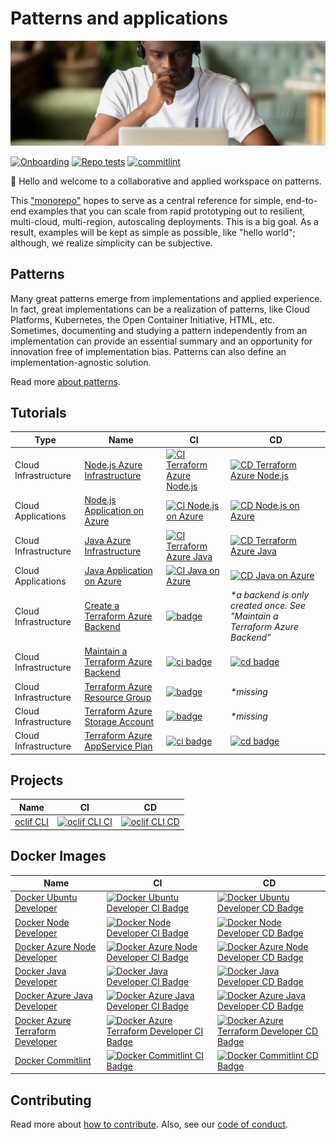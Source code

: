 # Patterns and applications

![tutorials-banner](./media/tutorial-banner.png)

[![Onboarding][badge-onboarding]][devops-onboarding] [![Repo tests][badge-repo]][devops-repo] [![commitlint][badge-commitlint]][devops-commitlint]

👋 Hello and welcome to a collaborative and applied workspace on patterns.

This ["monorepo"][monorepo] hopes to serve as a central reference for simple, end-to-end examples that you can scale from rapid prototyping out to resilient, multi-cloud, multi-region, autoscaling deployments. This is a big goal. As a result, examples will be kept as simple as possible, like "hello world"; although, we realize simplicity can be subjective.

## Patterns

Many great patterns emerge from implementations and applied experience. In fact, great implementations can be a realization of patterns, like Cloud Platforms, Kubernetes, the Open Container Initiative, HTML, etc. Sometimes, documenting and studying a pattern independently from an implementation can provide an essential summary and an opportunity for innovation free of implementation bias. Patterns can also define an implementation-agnostic solution.

Read more [about patterns][patterns].

## Tutorials

| Type                 | Name                                                                          | CI                                                                                                             | CD                                                                                                             |
| -------------------- | ----------------------------------------------------------------------------- | -------------------------------------------------------------------------------------------------------------- | -------------------------------------------------------------------------------------------------------------- |
| Cloud Infrastructure | [Node.js Azure Infrastructure][tutorials-node-azure]                          | [![CI Terraform Azure Node.js][badge-tutorials-node-azure-infrastructure-ci]][tutorials-node-azure]            | [![CD Terraform Azure Node.js][badge-tutorials-node-azure-infrastructure-cd]][tutorials-node-azure]            |
| Cloud Applications   | [Node.js Application on Azure][tutorials-node-azure]                          | [![CI Node.js on Azure][badge-tutorials-node-azure-app-ci]][tutorials-node-azure]                              | [![CD Node.js on Azure][badge-tutorials-node-azure-app-cd]][tutorials-node-azure]                              |
| Cloud Infrastructure | [Java Azure Infrastructure][tutorials-java-azure]                             | [![CI Terraform Azure Java][badge-tutorials-java-azure-infrastructure-ci]][tutorials-java-azure]               | [![CD Terraform Azure Java][badge-tutorials-java-azure-infrastructure-cd]][tutorials-java-azure]               |
| Cloud Applications   | [Java Application on Azure][tutorials-java-azure]                             | [![CI Java on Azure][badge-tutorials-java-azure-app-ci]][tutorials-java-azure]                                 | [![CD Java on Azure][badge-tutorials-java-azure-app-cd]][tutorials-java-azure]                                 |
| Cloud Infrastructure | [Create a Terraform Azure Backend][tutorials-terraform-azure-backend]         | [![badge][badge-tutorials-terraform-azure-backend-create]][tutorials-terraform-azure-backend]                  | _\*a backend is only created once. See "Maintain a Terraform Azure Backend"_                                   |
| Cloud Infrastructure | [Maintain a Terraform Azure Backend][tutorials-terraform-azure-backend]       | [![ci badge][badge-tutorials-terraform-azure-backend-maintain-ci]][tutorials-terraform-azure-backend]          | [![cd badge][badge-tutorials-terraform-azure-backend-maintain-cd]][tutorials-terraform-azure-backend]          |
| Cloud Infrastructure | [Terraform Azure Resource Group][tutorials-terraform-azure-rg]                | [![badge][badge-tutorials-terraform-azure-rg]][tutorials-terraform-azure-rg]                                   | _\*missing_                                                                                                    |
| Cloud Infrastructure | [Terraform Azure Storage Account][tutorials-terraform-azure-storage-account]  | [![badge][badge-tutorials-terraform-azure-storage-account]][tutorials-terraform-azure-storage-account]         | _\*missing_                                                                                                    |
| Cloud Infrastructure | [Terraform Azure AppService Plan][tutorials-terraform-azure-app-service-plan] | [![ci badge][badge-tutorials-terraform-azure-app-service-plan-ci]][tutorials-terraform-azure-app-service-plan] | [![cd badge][badge-tutorials-terraform-azure-app-service-plan-cd]][tutorials-terraform-azure-app-service-plan] |

## Projects

| Name                   | CI                                                        | CD                                                        |
| ---------------------- | --------------------------------------------------------- | --------------------------------------------------------- |
| [oclif CLI][oclif-cli] | [![oclif CLI CI][oclif-cli-ci-workflow-badge]][oclif-cli] | [![oclif CLI CD][oclif-cli-cd-workflow-badge]][oclif-cli] |

## Docker Images

| Name                                                    | CI                                                                                                         | CD                                                                                                         |
| ------------------------------------------------------- | ---------------------------------------------------------------------------------------------------------- | ---------------------------------------------------------------------------------------------------------- |
| [Docker Ubuntu Developer][docker-ubuntu]                | [![Docker Ubuntu Developer CI Badge][docker-ubuntu-ci-workflow-badge]][docker-ubuntu]                      | [![Docker Ubuntu Developer CD Badge][docker-ubuntu-cd-workflow-badge]][docker-ubuntu]                      |
| [Docker Node Developer][docker-node]                    | [![Docker Node Developer CI Badge][docker-node-ci-workflow-badge]][docker-node]                            | [![Docker Node Developer CD Badge][docker-node-cd-workflow-badge]][docker-node]                            |
| [Docker Azure Node Developer][docker-az-node]           | [![Docker Azure Node Developer CI Badge][docker-az-node-ci-workflow-badge]][docker-az-node]                | [![Docker Azure Node Developer CD Badge][docker-az-node-cd-workflow-badge]][docker-az-node]                |
| [Docker Java Developer][docker-java]                    | [![Docker Java Developer CI Badge][docker-java-ci-workflow-badge]][docker-java]                            | [![Docker Java Developer CD Badge][docker-java-cd-workflow-badge]][docker-java]                            |
| [Docker Azure Java Developer][docker-az-java]           | [![Docker Azure Java Developer CI Badge][docker-az-java-ci-workflow-badge]][docker-az-java]                | [![Docker Azure Java Developer CD Badge][docker-az-java-cd-workflow-badge]][docker-az-java]                |
| [Docker Azure Terraform Developer][docker-az-terraform] | [![Docker Azure Terraform Developer CI Badge][docker-az-terraform-ci-workflow-badge]][docker-az-terraform] | [![Docker Azure Terraform Developer CD Badge][docker-az-terraform-cd-workflow-badge]][docker-az-terraform] |
| [Docker Commitlint][docker-commitlint]                  | [![Docker Commitlint CI Badge][docker-commitlint-ci-workflow-badge]][docker-commitlint]                    | [![Docker Commitlint CD Badge][docker-commitlint-cd-workflow-badge]][docker-commitlint]                    |

## Contributing

Read more about [how to contribute][contributing]. Also, see our [code of conduct][code-of-conduct].

[contributing]: ./docs/CONTRIBUTING.md
[code-of-conduct]: ./docs/CODE_OF_CONDUCT.md
[patterns]: ./docs/patterns/#readme
[monorepo]: https://en.wikipedia.org/wiki/Monorepo
[badge-onboarding]: https://github.com/ourchitecture/panda/workflows/onboarding/badge.svg
[devops-onboarding]: https://github.com/ourchitecture/panda/actions?query=workflow%3AOnboarding
[badge-repo]: https://github.com/ourchitecture/panda/workflows/repo-test/badge.svg
[devops-repo]: https://github.com/ourchitecture/panda/actions?query=workflow%3A%22Repo+tests%22
[badge-commitlint]: https://github.com/ourchitecture/panda/workflows/commitlint/badge.svg
[devops-commitlint]: https://github.com/ourchitecture/panda/actions?query=workflow%3Acommitlint
[tutorials-terraform-azure-backend]: ./src/tutorials/terraform/azure/backend/#readme
[badge-tutorials-terraform-azure-backend-create]: https://github.com/ourchitecture/panda/workflows/tutorials-terraform-azure-backend-create/badge.svg
[badge-tutorials-terraform-azure-backend-maintain-ci]: https://github.com/ourchitecture/panda/workflows/tutorials-terraform-azure-backend-maintain_ci/badge.svg
[badge-tutorials-terraform-azure-backend-maintain-cd]: https://github.com/ourchitecture/panda/workflows/tutorials-terraform-azure-backend-maintain_cd/badge.svg
[tutorials-terraform-azure-rg]: ./src/tutorials/terraform/azure/resource-group/#readme
[badge-tutorials-terraform-azure-rg]: https://github.com/ourchitecture/panda/workflows/tutorials-terraform-azure-resource_group/badge.svg
[tutorials-terraform-azure-app-service-plan]: ./src/tutorials/terraform/azure/app-service-plan/#readme
[badge-tutorials-terraform-azure-app-service-plan-ci]: https://github.com/ourchitecture/panda/workflows/tutorials-terraform-azure-app_service_plan_ci/badge.svg
[badge-tutorials-terraform-azure-app-service-plan-cd]: https://github.com/ourchitecture/panda/workflows/tutorials-terraform-azure-app_service_plan_cd/badge.svg
[tutorials-terraform-azure-storage-account]: ./src/tutorials/terraform/azure/storage-account/#readme
[badge-tutorials-terraform-azure-storage-account]: https://github.com/ourchitecture/panda/workflows/tutorials-terraform-azure-storage_account/badge.svg
[tutorials-node-azure]: ./src/tutorials/node/azure/#readme
[badge-tutorials-node-azure-app-ci]: https://github.com/ourchitecture/panda/workflows/tutorials_node-azure_app_ci/badge.svg
[badge-tutorials-node-azure-app-cd]: https://github.com/ourchitecture/panda/workflows/tutorials_node-azure_app_cd/badge.svg
[badge-tutorials-node-azure-infrastructure-ci]: https://github.com/ourchitecture/panda/workflows/tutorials_node-azure_infra_ci/badge.svg
[badge-tutorials-node-azure-infrastructure-cd]: https://github.com/ourchitecture/panda/workflows/tutorials_node-azure_infra_cd/badge.svg
[tutorials-java-azure]: ./src/tutorials/java/azure/#readme
[badge-tutorials-java-azure-app-ci]: https://github.com/ourchitecture/panda/workflows/tutorials_java-azure_app_ci/badge.svg
[badge-tutorials-java-azure-app-cd]: https://github.com/ourchitecture/panda/workflows/tutorials_java-azure_app_cd/badge.svg
[badge-tutorials-java-azure-infrastructure-ci]: https://github.com/ourchitecture/panda/workflows/tutorials_java-azure_infra_ci/badge.svg
[badge-tutorials-java-azure-infrastructure-cd]: https://github.com/ourchitecture/panda/workflows/tutorials_java-azure_infra_cd/badge.svg
[oclif-cli-ci-workflow-badge]: https://github.com/ourchitecture/panda/workflows/cli-node-oclif_ci/badge.svg
[oclif-cli-cd-workflow-badge]: https://github.com/ourchitecture/panda/workflows/cli-node-oclif_cd/badge.svg
[oclif-cli]: ./src/cli/node/oclif/#readme
[docker-ubuntu-ci-workflow-badge]: https://github.com/ourchitecture/panda/workflows/docker-devops-ubuntu_ci/badge.svg
[docker-ubuntu-cd-workflow-badge]: https://github.com/ourchitecture/panda/workflows/docker-devops-ubuntu_cd/badge.svg
[docker-ubuntu]: ./src/docker/devops/ubuntu/#readme
[docker-node]: ./src/docker/devops/node/#readme
[docker-node-ci-workflow-badge]: https://github.com/ourchitecture/panda/workflows/docker-devops-node_ci/badge.svg
[docker-node-cd-workflow-badge]: https://github.com/ourchitecture/panda/workflows/docker-devops-node_cd/badge.svg
[docker-az-node]: ./src/docker/devops/az-node/#readme
[docker-az-node-ci-workflow-badge]: https://github.com/ourchitecture/panda/workflows/docker-devops-az-node_ci/badge.svg
[docker-az-node-cd-workflow-badge]: https://github.com/ourchitecture/panda/workflows/docker-devops-az-node_cd/badge.svg
[docker-java]: ./src/docker/devops/java/#readme
[docker-java-ci-workflow-badge]: https://github.com/ourchitecture/panda/workflows/docker-devops-java_ci/badge.svg
[docker-java-cd-workflow-badge]: https://github.com/ourchitecture/panda/workflows/docker-devops-java_cd/badge.svg
[docker-az-java]: ./src/docker/devops/az-java/#readme
[docker-az-java-ci-workflow-badge]: https://github.com/ourchitecture/panda/workflows/docker-devops-az-java_ci/badge.svg
[docker-az-java-cd-workflow-badge]: https://github.com/ourchitecture/panda/workflows/docker-devops-az-java_cd/badge.svg
[docker-az-terraform-ci-workflow-badge]: https://github.com/ourchitecture/panda/workflows/docker-devops-az-terraform_ci/badge.svg
[docker-az-terraform-cd-workflow-badge]: https://github.com/ourchitecture/panda/workflows/docker-devops-az-terraform_cd/badge.svg
[docker-az-terraform]: ./src/docker/devops/az-terraform/#readme
[docker-commitlint-ci-workflow-badge]: https://github.com/ourchitecture/panda/workflows/docker-devops-commitlint_ci/badge.svg
[docker-commitlint-cd-workflow-badge]: https://github.com/ourchitecture/panda/workflows/docker-devops-commitlint_cd/badge.svg
[docker-commitlint]: ./src/docker/devops/commitlint/#readme
